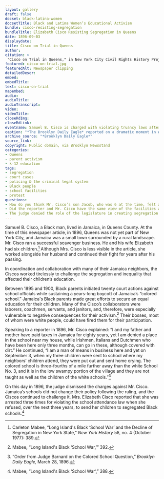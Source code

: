 ```yaml
--- 
layout: gallery
draft: false
docset: black-latina-women
docsetTitle: Black and Latina Women’s Educational Activism
bundle: cisco-resisting-segregation
bundleTitle: Elizabeth Cisco Resisting Segregation in Queens
date: 1896-09-03
displaydate: 
title: Cisco on Trial in Queens
author: 
citation: >
 "Cisco on Trial in Queens," in New York City Civil Rights History Project, Accessed: [Month Day, Year], https://nyccivilrightshistory.org/gallery/cisco-on-trial.
featured: cisco-on-trial.jpg
featuredAlt: Newspaper clipping
detailedDescr: 
embed: 
embedTitle: 
text: cisco-on-trial
mapembed: 
audio: 
audioTitle: 
audioTranscript: 
video: 
videoTitle: 
closeRdImg: 
closeRdLink: 
eventname: Samuel B. Cisco is charged with violating truancy laws after refusing to send his children to a segregated school. 
caption: "*The Brooklyn Daily Eagle* reported on a dramatic moment in what it later called the “Jamaica school wars.” Samuel B. Cisco tried to enroll his children, who were Black, in the local segregated white public school. White school administrators denied them admission. Mr. Cisco then refused to send his children to the segregated “colored” school. Officials responded by charging him with violating New York’s law requiring school attendance for children."
archive_source: "*Brooklyn Daily Eagle*"
source_link: 
copyright: Public domain, via Brooklyn Newsstand
categories: 
- Queens
- parent activism
- k-12 education
tags: 
- segregation
- court cases
- policing & the criminal legal system
- Black people
- school facilities
- protest
questions:
- How do you think Mr. Cisco’s son Jacob, who was 6 at the time, felt about his father’s protest? 
- Did the reporter and Mr. Cisco have the same view of the facilities available at the “colored” school? 
- The judge denied the role of the legislature in creating segregation. On what grounds did he base this decision? How did his reasoning support continued segregation?
--- 
```


Samuel B. Cisco, a Black man, lived in Jamaica, in Queens County. At the time of this newspaper article, in 1896, Queens was not yet part of New York City, and Jamaica was a small town surrounded by a rural landscape. Mr. Cisco ran a successful scavenger business. He and his wife Elizabeth had six children.[^1] Although Mrs. Cisco is less visible in the article, she worked alongside her husband and continued their fight for years after his passing.

In coordination and collaboration with many of their Jamaica neighbors, the Ciscos worked tirelessly to challenge the segregation and inequality that affected their children’s education.

Between 1895 and 1900, Black parents initiated twenty court actions against school officials while sustaining a years-long boycott of Jamaica’s “colored school.” Jamaica's Black parents made great efforts to secure an equal education for their children. Many of the Cisco’s collaborators were laborers, coachmen, servants, and janitors, and, therefore, were especially vulnerable to negative consequences for their activism.[^2] Their bosses, most of whom were white people, could have fired them for their participation.

Speaking to a reporter in 1896, Mr. Cisco explained: “I and my father and mother have paid taxes in Jamaica for eighty years, yet I am denied a place in the school near my house, while Irishmen, Italians and Dutchmen who have been here only three months, can go in these, although covered with dirt.” He continued, “I am a man of means in business here and yet on September 3, when my three children were sent to school where my neighbors’ children attend, they were put out and sent home crying. The colored school is three-fourths of a mile further away than the white School No. 3, and it is in the low swampy portion of the village and they are not taught as well as the children of the white schools.”[^3]

On this day in 1896, the judge dismissed the charges against Mr. Cisco. Jamaica’s schools did not change their policy following the ruling, and the Ciscos continued to challenge it. Mrs. Elizabeth Cisco reported that she was arrested three times for violating the school attendance law when she refused, over the next three years, to send her children to segregated Black schools.[^4]

[^1]: Carleton Mabee, “Long Island's Black ‘School War’ and the Decline of Segregation in New York State,” *New York History* 58, no. 4 (October 1977): 389.

[^2]: Mabee, “Long Island's Black ‘School War,’” 392.

[^3]: “Order from Judge Barnard on the Colored School Question,” *Brooklyn Daily Eagle*, March 28, 1896.

[^4]: Mabee, “Long Island's Black ‘School War’,” 388.

